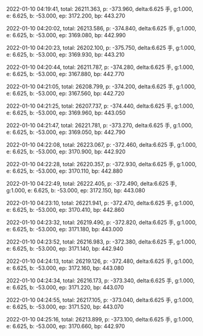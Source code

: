 2022-01-10 04:19:41, total: 26211.363, p: -373.960, delta:6.625 手, g:1.000, e: 6.625, b: -53.000, ep: 3172.200, bp: 443.270

2022-01-10 04:20:02, total: 26213.586, p: -374.840, delta:6.625 手, g:1.000, e: 6.625, b: -53.000, ep: 3169.080, bp: 442.990

2022-01-10 04:20:23, total: 26202.100, p: -375.750, delta:6.625 手, g:1.000, e: 6.625, b: -53.000, ep: 3169.930, bp: 443.210

2022-01-10 04:20:44, total: 26211.787, p: -374.280, delta:6.625 手, g:1.000, e: 6.625, b: -53.000, ep: 3167.880, bp: 442.770

2022-01-10 04:21:05, total: 26208.799, p: -374.200, delta:6.625 手, g:1.000, e: 6.625, b: -53.000, ep: 3167.560, bp: 442.720

2022-01-10 04:21:25, total: 26207.737, p: -374.440, delta:6.625 手, g:1.000, e: 6.625, b: -53.000, ep: 3169.960, bp: 443.050

2022-01-10 04:21:47, total: 26221.781, p: -373.270, delta:6.625 手, g:1.000, e: 6.625, b: -53.000, ep: 3169.050, bp: 442.790

2022-01-10 04:22:08, total: 26223.067, p: -372.460, delta:6.625 手, g:1.000, e: 6.625, b: -53.000, ep: 3170.900, bp: 442.920

2022-01-10 04:22:28, total: 26220.357, p: -372.930, delta:6.625 手, g:1.000, e: 6.625, b: -53.000, ep: 3170.110, bp: 442.880

2022-01-10 04:22:49, total: 26222.405, p: -372.490, delta:6.625 手, g:1.000, e: 6.625, b: -53.000, ep: 3172.150, bp: 443.080

2022-01-10 04:23:10, total: 26221.941, p: -372.470, delta:6.625 手, g:1.000, e: 6.625, b: -53.000, ep: 3170.410, bp: 442.860

2022-01-10 04:23:32, total: 26219.490, p: -372.820, delta:6.625 手, g:1.000, e: 6.625, b: -53.000, ep: 3171.180, bp: 443.000

2022-01-10 04:23:52, total: 26216.983, p: -372.380, delta:6.625 手, g:1.000, e: 6.625, b: -53.000, ep: 3171.140, bp: 442.940

2022-01-10 04:24:13, total: 26219.126, p: -372.480, delta:6.625 手, g:1.000, e: 6.625, b: -53.000, ep: 3172.160, bp: 443.080

2022-01-10 04:24:34, total: 26216.173, p: -373.340, delta:6.625 手, g:1.000, e: 6.625, b: -53.000, ep: 3171.220, bp: 443.070

2022-01-10 04:24:55, total: 26217.105, p: -373.040, delta:6.625 手, g:1.000, e: 6.625, b: -53.000, ep: 3171.520, bp: 443.070

2022-01-10 04:25:16, total: 26213.899, p: -373.100, delta:6.625 手, g:1.000, e: 6.625, b: -53.000, ep: 3170.660, bp: 442.970